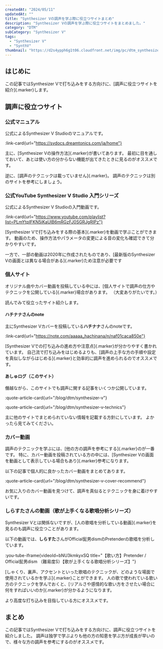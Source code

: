 ```yaml
---
createdAt: "2024/05/11"
updatedAt: ""
title: "Synthesizer Vの調声を学ぶ際に役立つサイトまとめ"
description: "Synthesizer Vの調声を学ぶ際に役立つサイトをまとめました。"
category: "DTM"
subCategory: "Synthesizer V"
tags:
  - "Synthesizer V"
  - "SynthV"
thumbnail: "https://d2s4ypph6g1t06.cloudfront.net/img/pc/dtm_synthesizer-v_thumbnail.webp"
---
```


## はじめに

この記事ではSynthesizer Vで打ち込みをする方向けに、[調声に役立つサイトを紹介]{.marker}します。

## 調声に役立つサイト

### 公式マニュアル

公式によるSynthesizer V Studioのマニュアルです。

:link-card{url="https://svdocs.dreamtonics.com/ja/home"}

主に、[Synthesizer Vの操作方法]{.marker}が書いてあります。
最初に目を通しておいて、あとは使い方の分からない機能が出てきたときに見るのがオススメです。

逆に、[調声のテクニックは載っていません]{.marker}。
調声のテクニックは別のサイトを参考にしましょう。

### 公式YouTube **Synthesizer V Studio 入門シリーズ**

公式によるSynthesizer V Studioの入門動画です。

:link-card{url="https://www.youtube.com/playlist?list=PLmYtpIFKN5iKaUlB6mRGzFJ0SGRJgRIPz"}

[Synthesizer Vで打ち込みをする際の基本]{.marker}を動画で学ぶことができます。
動画のため、操作方法やパラメータの変更による音の変化も確認できて分かりやすいです。

一方で、一部の動画は2020年に作成されたものであり、[最新版のSynthesizer Vの画面とは異なる場合がある]{.marker}ため注意が必要です

### 個人サイト

オリジナル曲やカバー動画を投稿している中には、[個人サイトで調声の仕方やテクニックを公開している]{.marker}場合があります。
（大変ありがたいです。）

読んでみて役立ったサイト紹介します。

#### ハチナナさんのnote

主にSynthesizer Vカバーを投稿している**ハチナナ**さんのnoteです。

:link-card{url="https://note.com/aaaaa_hachinana/n/naf01caca850e"}

[Synthesizer Vでの打ち込みの進め方や注意点]{.marker}が分かりやすく書かれています。
自己流で打ち込みをはじめるよりも、[調声の上手な方の手順や設定を真似しながらはじめる]{.marker}と効率的に調声を進められるのでオススメです。

#### あしゅログ（このサイト）

僭越ながら、このサイトでも調声に関する記事をいくつか公開しています。

:quote-article-card{url="/blog/dtm/synthesizer-v"}

:quote-article-card{url="/blog/dtm/synthesizer-v-technics"}

主に他のサイトでまとめられていない情報を記載する方針にしています。
よかったら見てみてください。

### カバー動画

調声のテクニックを学ぶには、[他の方の調声を参考にする]{.marker}のが一番です。
特に、カバー動画を投稿されている方の中には、[Synthesizer Vの画面を動画として表示している場合もあり]{.marker}参考になります。

以下の記事で個人的に良かったカバー動画をまとめてあります。

:quote-article-card{url="/blog/dtm/synthesizer-v-cover-recommend"}

お気に入りのカバー動画を見つけて、調声を真似るとテクニックを身に着けやすいです。

### しらすたさんの動画（**歌が上手くなる歌唱分析シリーズ**）

Synthesizer Vとは関係ないですが、[人の歌唱を分析している動画]{.marker}を見るのも調声に役立つことがあります。

以下の動画では、**しらすた**さんがOfficial髭男dismのPretenderの歌唱を分析しています。

:you-tube-iframe{videoId=bNU3kmkyxSQ title="【歌い方】Pretender / Official髭男dism （難易度S）【歌が上手くなる歌唱分析シリーズ】"}

[しゃくり、裏声、アクセントといった歌唱のテクニックが、どのような場面で使用されているかを学ぶ]{.marker}ことができます。
人の歌で使われている歌い方のテクニックを学んでおくと、[リアルさや感情的な歌い方をさせたい場合に何をすればいいのか]{.marker}が分かるようになります。

より高度な打ち込みを目指している方にオススメです。

## まとめ

この記事ではSynthesizer Vで打ち込みをする方向けに、調声に役立つサイトを紹介しました。
調声は独学で学ぶよりも他の方の知恵を学ぶ方が成長が早いので、様々な方の調声を参考にするのがオススメです。

<DtmSynthesizerVAffiliateBlocks></DtmSynthesizerVAffiliateBlocks>

<DtmSynthesizerVAmazonSearch></DtmSynthesizerVAmazonSearch>

<DtmSynthesizerVDlSiteSearch></DtmSynthesizerVDlSiteSearch>
